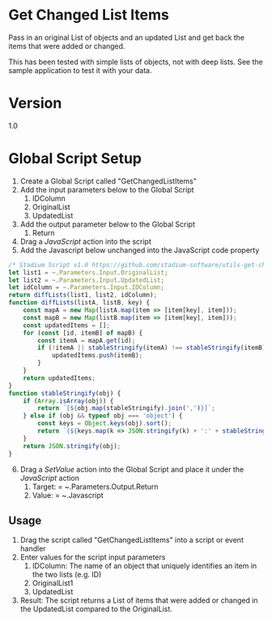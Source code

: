 # Get Changed List Items

Pass in an original List of objects and an updated List and get back the items that were added or changed.

This has been tested with simple lists of objects, not with deep lists. See the sample application to test it with your data.

# Version 

1.0

# Global Script Setup
1. Create a Global Script called "GetChangedListItems"
2. Add the input parameters below to the Global Script
   1. IDColumn
   2. OriginalList
   3. UpdatedList
3. Add the output parameter below to the Global Script
   1. Return
4. Drag a *JavaScript* action into the script
5. Add the Javascript below unchanged into the JavaScript code property
```javascript
/* Stadium Script v1.0 https://github.com/stadium-software/utils-get-changed-list-items */
let list1 = ~.Parameters.Input.OriginalList;
let list2 = ~.Parameters.Input.UpdatedList;
let idColumn = ~.Parameters.Input.IDColumn;
return diffLists(list1, list2, idColumn);
function diffLists(listA, listB, key) {
    const mapA = new Map(listA.map(item => [item[key], item]));
    const mapB = new Map(listB.map(item => [item[key], item]));
    const updatedItems = [];
    for (const [id, itemB] of mapB) {
        const itemA = mapA.get(id);
        if (!itemA || stableStringify(itemA) !== stableStringify(itemB)) {
            updatedItems.push(itemB);
        }
    }
    return updatedItems;
}
function stableStringify(obj) {
    if (Array.isArray(obj)) {
        return `[${obj.map(stableStringify).join(',')}]`;
    } else if (obj && typeof obj === 'object') {
        const keys = Object.keys(obj).sort();
        return `{${keys.map(k => JSON.stringify(k) + ':' + stableStringify(obj[k])).join(',')}}`;
    }
    return JSON.stringify(obj);
}
```

6. Drag a *SetValue* action into the Global Script and place it under the *JavaScript* action
   1. Target: = ~.Parameters.Output.Return
   2. Value: = ~.Javascript

## Usage
1. Drag the script called "GetChangedListItems" into a script or event handler
2. Enter values for the script input parameters
   1. IDColumn: The name of an object that uniquely identifies an item in the two lists (e.g. ID)
   2. OriginalList1
   3. UpdatedList
4. Result: The script returns a List of items that were added or changed in the UpdatedList compared to the OriginalList.